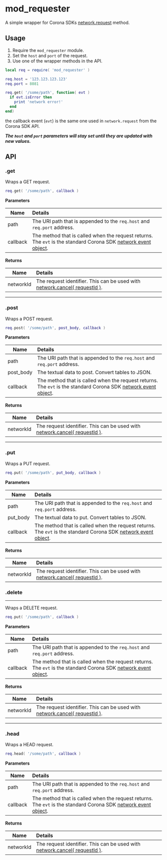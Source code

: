 # mod_requester

A simple wrapper for Corona SDKs [network.request](https://docs.coronalabs.com/api/library/network/request.html) method.

## Usage

 1. Require the `mod_requester` module.
 1. Set the `host` and `port` of the request.
 1. Use one of the wrapper methods in the API.

```lua
local req = require( 'mod_requester' )

req.host = '123.123.123.123'
req.port = 8081

req.get( '/some/path', function( evt )
  if evt.isError then
    print 'network error!'
  end
end)
```

the callback event (`evt`) is the same one used in `network.request` from the Corona SDK API.

___The `host` and `port` parameters will stay set until they are updated with new values.___

## API

### .get

Wraps a GET request.

```lua
req.get( '/some/path', callback )
```

__Parameters__

Name|Details
----|:------
path|The URI path that is appended to the `req.host` and `req.port` address.
callback|The method that is called when the request returns. The `evt` is the standard Corona SDK [network event object](https://docs.coronalabs.com/api/event/networkRequest/index.html).

__Returns__

Name|Details
----|:------
networkId|The request identifier. This can be used with [network.cancel( requestId )](https://docs.coronalabs.com/api/library/network/cancel.html).

---

### .post

Wraps a POST request.

```lua
req.post( '/some/path', post_body, callback )
```

__Parameters__

Name|Details
----|:------
path|The URI path that is appended to the `req.host` and `req.port` address.
post_body|The textual data to post. Convert tables to JSON.
callback|The method that is called when the request returns. The `evt` is the standard Corona SDK [network event object](https://docs.coronalabs.com/api/event/networkRequest/index.html).

__Returns__

Name|Details
----|:------
networkId|The request identifier. This can be used with [network.cancel( requestId )](https://docs.coronalabs.com/api/library/network/cancel.html).

---

### .put

Wraps a PUT request.

```lua
req.put( '/some/path', put_body, callback )
```

__Parameters__

Name|Details
----|:------
path|The URI path that is appended to the `req.host` and `req.port` address.
put_body|The textual data to put. Convert tables to JSON.
callback|The method that is called when the request returns. The `evt` is the standard Corona SDK [network event object](https://docs.coronalabs.com/api/event/networkRequest/index.html).

__Returns__

Name|Details
----|:------
networkId|The request identifier. This can be used with [network.cancel( requestId )](https://docs.coronalabs.com/api/library/network/cancel.html).

### .delete

---

Wraps a DELETE request.

```lua
req.put( '/some/path', callback )
```

__Parameters__

Name|Details
----|:------
path|The URI path that is appended to the `req.host` and `req.port` address.
callback|The method that is called when the request returns. The `evt` is the standard Corona SDK [network event object](https://docs.coronalabs.com/api/event/networkRequest/index.html).

__Returns__

Name|Details
----|:------
networkId|The request identifier. This can be used with [network.cancel( requestId )](https://docs.coronalabs.com/api/library/network/cancel.html).

---

### .head

Wraps a HEAD request.

```lua
req.head( '/some/path', callback )
```

__Parameters__

Name|Details
----|:------
path|The URI path that is appended to the `req.host` and `req.port` address.
callback|The method that is called when the request returns. The `evt` is the standard Corona SDK [network event object](https://docs.coronalabs.com/api/event/networkRequest/index.html).

__Returns__

Name|Details
----|:------
networkId|The request identifier. This can be used with [network.cancel( requestId )](https://docs.coronalabs.com/api/library/network/cancel.html).
